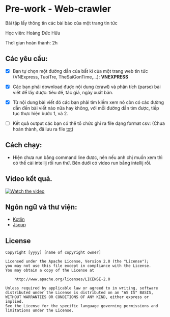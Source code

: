 # Pre-work - Web-crawler

Bài tập lấy thông tin các bài báo của một trang tin tức

Học viên: Hoàng Đức Hữu

Thời gian hoàn thành: 2h

## Các yêu cầu:
* [x]  Bạn tự chọn một đường dẫn của bất kì của một trang web tin tức (VNExpress, TuoiTre, TheSaiGonTime,...): **VNEXPRESS**
    
* [x] Các bạn phải download được nội dung (crawl) và phân tích (parse) bài viết để lấy được: tiêu đề, tác giả, ngày xuất bản.
    
* [x] Từ nội dung bài viết đó các bạn phải tìm kiếm xem nó còn có các đường dẫn đến bài viết nào nữa hay không, với mỗi đường dẫn tìm được, tiếp tục thực hiện bước 1, và 2.
* [ ] Kết quả output các bạn có thể tổ chức ghi ra file dạng format csv: (Chưa hoàn thành, đã lưu ra file [txt](https://github.com/krongnang/nordicoder-prework-project/blob/master/loging.txt))

## Cách chạy:
- Hiện chưa run bằng command line được, nên nếu anh chị muốn xem thì có thể cài intellij rồi run thử. Bên dưới có video  run bằng intellij rồi.

## Video kết quả.

[![Watch the video](https://i.imgur.com/IlT7M96.jpg)](https://vimeo.com/421822538)


## Ngôn ngữ và thư viện:
- [Kotlin](https://kotlinlang.org/)
- [Jsoup](https://jsoup.org/)


## License

    Copyright [yyyy] [name of copyright owner]

    Licensed under the Apache License, Version 2.0 (the "License");
    you may not use this file except in compliance with the License.
    You may obtain a copy of the License at

        http://www.apache.org/licenses/LICENSE-2.0

    Unless required by applicable law or agreed to in writing, software
    distributed under the License is distributed on an "AS IS" BASIS,
    WITHOUT WARRANTIES OR CONDITIONS OF ANY KIND, either express or implied.
    See the License for the specific language governing permissions and
    limitations under the License.
